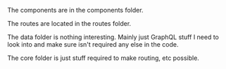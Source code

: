 The components are in the components folder.

The routes are located in the routes folder.

The data folder is nothing interesting. Mainly just GraphQL stuff I need to look into and make sure isn't required any else in the code.

The core folder is just stuff required to make routing, etc possible.
